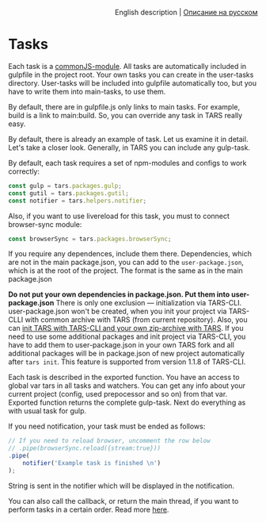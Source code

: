 <p align="right">
English description | <a href="../ru/tasks.md">Описание на русском</a>
</p>

# Tasks

Each task is a [commonJS-module](http://wiki.commonjs.org/wiki/Modules/1.1). All tasks are automatically included in gulpfile in the project root.
Your own tasks you can create in the user-tasks directory. User-tasks will be included into gulpfile automatically too, but you have to write them into main-tasks, to use them. 

By default, there are in gulpfile.js only links to main tasks. For example, build is a link to main:build. So, you can override any task in TARS really easy.

By default, there is already an example of task. Let us examine it in detail. Let's take a closer look. Generally, in TARS you can include any gulp-task.

By default, each task requires a set of npm-modules and configs to work correctly:

```javascript
const gulp = tars.packages.gulp;
const gutil = tars.packages.gutil;
const notifier = tars.helpers.notifier;
```

Also, if you want to use livereload for this task, you must to connect browser-sync module:

```javascript
const browserSync = tars.packages.browserSync;
```

If you require any dependences, include them there. Dependencies, which are not in the main package.json, you can add to the `user-package.json`, which is at the root of the project. The format is the same as in the main package.json

**Do not put your own dependencies in package.json. Put them into user-package.json** There is only one exclusion — initialization via TARS-CLI. user-package.json won't be created, when you init your project via TARS-CLLI with common archive with TARS (from current repository). Also, you can [init TARS with TARS-CLI and your own zip-archive with TARS](https://github.com/tars/tars-cli#tars-init). If you need to use some additional packages and init project via TARS-CLI, you have to add them to user-package.json in your own TARS fork and all additional packages will be in package.json of new project automatically after `tars init`. This feature is supported from version 1.1.8 of TARS-CLI.

Each task is described in the exported function. You have an access to global var tars in all tasks and watchers. You can get any info about your current project (config, used prepocessor and so on) from that var.
Exported function returns the complete gulp-task. Next do everything as with usual task for gulp.

If you need notification, your task must be ended as follows:

```javascript
// If you need to reload browser, uncomment the row below
// .pipe(browserSync.reload({stream:true}))
.pipe(
    notifier('Example task is finished \n')
);
```

String is sent in the notifier which will be displayed in the notification. 

You can also call the callback, or return the main thread, if you want to perform tasks in a certain order. Read more [here](http://frontender.info/handling-sync-tasks-with-gulp-js).
